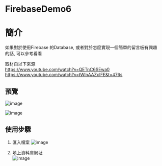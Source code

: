 # FirebaseDemo6

簡介
==================================
如果對於使用Firebase 的Database, 或者對於怎麼實現一個簡單的留言板有興趣的話, 可以參考看看                                   

取材自以下來源                                   
https://www.youtube.com/watch?v=QETnC6SEwa0                                   
https://www.youtube.com/watch?v=tWlnAAZclFE&t=476s

預覽
--------
![image](https://i.imgur.com/CBVnyCv.jpg)                                      

![image](https://i.imgur.com/tkbnhEk.jpg)    
                                   
                                   
使用步驟
--------
1. 匯入檔案
![image](https://i.imgur.com/i3VJz5h.jpg)                                   
                                   
2. 填上資料庫網址                                   
![image](https://i.imgur.com/mmaepVT.jpg)

